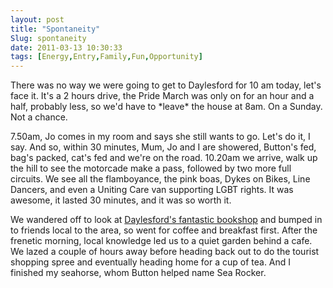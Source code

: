 ```yaml
---
layout: post
title: "Spontaneity"
Slug: spontaneity
date: 2011-03-13 10:30:33
tags: [Energy,Entry,Family,Fun,Opportunity]
---
```

There was no way we were going to get to Daylesford for 10 am today, let's face it. It's a 2 hours drive, the Pride March was only on for an hour and a half, probably less, so we'd have to \*leave\* the house at 8am. On a Sunday. Not a chance.

7.50am, Jo comes in my room and says she still wants to go. Let's do it, I say. And so, within 30 minutes, Mum, Jo and I are showered, Button's fed, bag's packed, cat's fed and we're on the road. 10.20am we arrive, walk up the hill to see the motorcade make a pass, followed by two more full circuits. We see all the flamboyance, the pink boas, Dykes on Bikes, Line Dancers, and even a Uniting Care van supporting LGBT rights. It was awesome, it lasted 30 minutes, and it was so worth it.

We wandered off to look at [Daylesford's fantastic bookshop](http://www.paradisebooks.com.au/index.html) and bumped in to friends local to the area, so went for coffee and breakfast first. After the frenetic morning, local knowledge led us to a quiet garden behind a cafe. We lazed a couple of hours away before heading back out to do the tourist shopping spree and eventually heading home for a cup of tea. And I finished my seahorse, whom Button helped name Sea Rocker.
